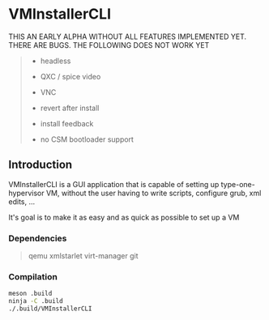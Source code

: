 # VMInstallerCLI

THIS AN EARLY ALPHA WITHOUT ALL FEATURES IMPLEMENTED YET. THERE ARE BUGS. THE FOLLOWING DOES NOT WORK YET

> - headless
> 
> - QXC / spice video
> 
> - VNC
> 
> - revert after install
> 
> - install feedback
>
> - no CSM bootloader support

## Introduction

VMInstallerCLI is a GUI application that is capable of setting up type-one-hypervisor VM, without the user having to write scripts, configure grub, xml edits, ...

It's goal is to make it as easy and as quick as possible to set up a VM 

### Dependencies

> qemu xmlstarlet virt-manager git

### Compilation

```bash
meson .build
ninja -C .build
./.build/VMInstallerCLI
```
